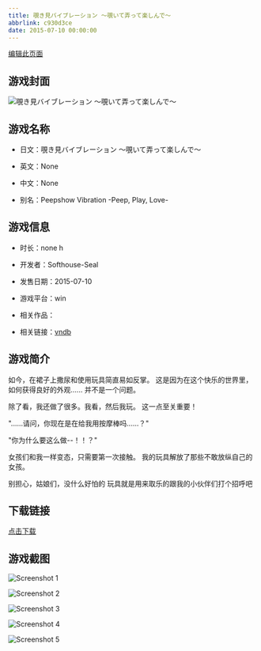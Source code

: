 ```yaml
---
title: 覗き見バイブレーション ～覗いて弄って楽しんで～
abbrlink: c930d3ce
date: 2015-07-10 00:00:00
---
```

[编辑此页面](https://github.com/ACG-3/ADV3-source/blob/main/source/_posts/games/%E8%A6%97%E3%81%8D%E8%A6%8B%E3%83%90%E3%82%A4%E3%83%96%E3%83%AC%E3%83%BC%E3%82%B7%E3%83%A7%E3%83%B3%20%EF%BD%9E%E8%A6%97%E3%81%84%E3%81%A6%E5%BC%84%E3%81%A3%E3%81%A6%E6%A5%BD%E3%81%97%E3%82%93%E3%81%A7%EF%BD%9E.md)

## 游戏封面

![覗き見バイブレーション ～覗いて弄って楽しんで～](https://pan.timero.xyz/d/onedrive/img_lib_001/%E8%A6%97%E3%81%8D%E8%A6%8B%E3%83%90%E3%82%A4%E3%83%96%E3%83%AC%E3%83%BC%E3%82%B7%E3%83%A7%E3%83%B3%20%EF%BD%9E%E8%A6%97%E3%81%84%E3%81%A6%E5%BC%84%E3%81%A3%E3%81%A6%E6%A5%BD%E3%81%97%E3%82%93%E3%81%A7%EF%BD%9E_cover.avif)


## 游戏名称

- 日文：覗き見バイブレーション ～覗いて弄って楽しんで～
- 英文：None
- 中文：None

- 别名：Peepshow Vibration -Peep, Play, Love-


## 游戏信息

- 时长：none h
- 开发者：Softhouse-Seal
- 发售日期：2015-07-10
- 游戏平台：win
- 相关作品：

- 相关链接：[vndb](https://vndb.org/v17674)


## 游戏简介

如今，在裙子上撒尿和使用玩具简直易如反掌。
这是因为在这个快乐的世界里，如何获得良好的外观...... 并不是一个问题。

除了看，我还做了很多。我看，然后我玩。
这一点至关重要！

"......请问，你现在是在给我用按摩棒吗......？"

"你为什么要这么做--！！？"

女孩们和我一样变态，只需要第一次接触。
我的玩具解放了那些不敢放纵自己的女孩。

别担心，姑娘们，没什么好怕的
玩具就是用来取乐的跟我的小伙伴们打个招呼吧




## 下载链接

[点击下载](https://pan.timero.xyz/onedrive/adv_lib_001/%E8%A6%97%E3%81%8D%E8%A6%8B%E3%83%90%E3%82%A4%E3%83%96%E3%83%AC%E3%83%BC%E3%82%B7%E3%83%A7%E3%83%B3%20%EF%BD%9E%E8%A6%97%E3%81%84%E3%81%A6%E5%BC%84%E3%81%A3%E3%81%A6%E6%A5%BD%E3%81%97%E3%82%93%E3%81%A7%EF%BD%9E)


## 游戏截图


![Screenshot 1](https://pan.timero.xyz/d/onedrive/img_lib_001/%E8%A6%97%E3%81%8D%E8%A6%8B%E3%83%90%E3%82%A4%E3%83%96%E3%83%AC%E3%83%BC%E3%82%B7%E3%83%A7%E3%83%B3%20%EF%BD%9E%E8%A6%97%E3%81%84%E3%81%A6%E5%BC%84%E3%81%A3%E3%81%A6%E6%A5%BD%E3%81%97%E3%82%93%E3%81%A7%EF%BD%9E_Screenshot_1.avif)

![Screenshot 2](https://pan.timero.xyz/d/onedrive/img_lib_001/%E8%A6%97%E3%81%8D%E8%A6%8B%E3%83%90%E3%82%A4%E3%83%96%E3%83%AC%E3%83%BC%E3%82%B7%E3%83%A7%E3%83%B3%20%EF%BD%9E%E8%A6%97%E3%81%84%E3%81%A6%E5%BC%84%E3%81%A3%E3%81%A6%E6%A5%BD%E3%81%97%E3%82%93%E3%81%A7%EF%BD%9E_Screenshot_2.avif)

![Screenshot 3](https://pan.timero.xyz/d/onedrive/img_lib_001/%E8%A6%97%E3%81%8D%E8%A6%8B%E3%83%90%E3%82%A4%E3%83%96%E3%83%AC%E3%83%BC%E3%82%B7%E3%83%A7%E3%83%B3%20%EF%BD%9E%E8%A6%97%E3%81%84%E3%81%A6%E5%BC%84%E3%81%A3%E3%81%A6%E6%A5%BD%E3%81%97%E3%82%93%E3%81%A7%EF%BD%9E_Screenshot_3.avif)

![Screenshot 4](https://pan.timero.xyz/d/onedrive/img_lib_001/%E8%A6%97%E3%81%8D%E8%A6%8B%E3%83%90%E3%82%A4%E3%83%96%E3%83%AC%E3%83%BC%E3%82%B7%E3%83%A7%E3%83%B3%20%EF%BD%9E%E8%A6%97%E3%81%84%E3%81%A6%E5%BC%84%E3%81%A3%E3%81%A6%E6%A5%BD%E3%81%97%E3%82%93%E3%81%A7%EF%BD%9E_Screenshot_4.avif)

![Screenshot 5](https://pan.timero.xyz/d/onedrive/img_lib_001/%E8%A6%97%E3%81%8D%E8%A6%8B%E3%83%90%E3%82%A4%E3%83%96%E3%83%AC%E3%83%BC%E3%82%B7%E3%83%A7%E3%83%B3%20%EF%BD%9E%E8%A6%97%E3%81%84%E3%81%A6%E5%BC%84%E3%81%A3%E3%81%A6%E6%A5%BD%E3%81%97%E3%82%93%E3%81%A7%EF%BD%9E_Screenshot_5.avif)


